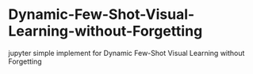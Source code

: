 # Dynamic-Few-Shot-Visual-Learning-without-Forgetting
jupyter simple implement for Dynamic Few-Shot Visual Learning without Forgetting
